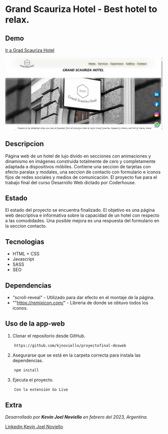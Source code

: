 # Grand Scauriza Hotel - Best hotel to relax.
## Demo

[Ir a Grad Scauriza Hotel](https://grandscaurizahotel.netlify.app)

![Imagen de portada](/assets/Preview.png "Esta es una previsualizacion del proyecto.")

## Descripcion

Página web de un hotel de lujo divido en secciones con animaciones y dinamismo en imágenes construida totalmente de cero y completamente adaptada a dispositivos móbiles. Contiene una seccion de tarjetas con efecto paralax y modales, una seccion de contacto con formulario e íconos fijos de redes sociales y medios de comunicación. El proyecto fue para el trabajo final del curso Desarrollo Web dictado por Coderhouse.


## Estado

El estado del proyecto se encuentra finalizado. El objetivo es una página web descriptiva e informativa sobre la capacidad de un hotel con respecto a las comodidades. Una posible mejora es una respuesta del formulario en la seccion contacto.


## Tecnologias

* HTML + CSS
* Javascript
* SASS
* SEO


##  Dependencias

* "scroll-reveal" - Utilizado para dar efecto en el montaje de la página.
* ""https://remixicon.com/" - Libreria de donde se obtuvo todos los iconos.


## Uso de la app-web

1. Clonar el repositorio desde GitHub.

``` bash
    https://github.com/kjnoviello/proyectofinal-desweb
```    

2. Asegurarse que se está en la carpeta correcta para instala las dependencias.

``` bash
    npm install
```   

3. Ejecuta el proyecto.

``` bash
    Con la extensión Go Live
```


## Extra

_Desarrollado por **Kevin Joel Noviello** en febrero del 2023, Argentina._

[Linkedin Kevin Joel Noviello](https://www.linkedin.com/in/kevinjoelnoviello/)